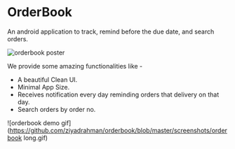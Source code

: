 # OrderBook

An android application to track, remind before the due date, and search orders.

![orderbook poster](https://github.com/ziyadrahman/orderbook/blob/master/screenshots/orderbook.png)


We provide some amazing functionalities like -
 - A beautiful Clean UI.
 - Minimal App Size.
 - Receives notification every day reminding orders that delivery on that day.
 - Search orders by order no.


![orderbook demo gif](https://github.com/ziyadrahman/orderbook/blob/master/screenshots/orderbook long.gif)

